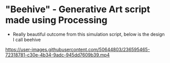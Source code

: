 # "Beehive" - Generative Art script made using Processing 
- Really beautiful outcome from this simulation script, below is the design I call beehive

https://user-images.githubusercontent.com/50644803/236595465-72318781-c30e-4b34-9adc-945dd7609b39.mp4

